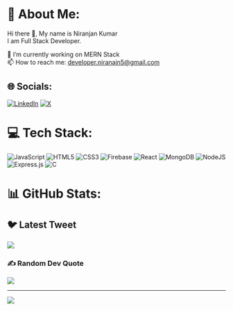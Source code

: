 # 💫 About Me:
Hi there 👋, My name is Niranjan Kumar <br>
I am Full Stack Developer. 

🔭 I’m currently working on MERN Stack<br>📫 How to reach me: developer.niranajn5@gmail.com


## 🌐 Socials:
[![LinkedIn](https://img.shields.io/badge/LinkedIn-0077B5?style=for-the-badge&logo=linkedin&logoColor=white)](https://www.linkedin.com/in/niranjan-kumar65/)  [![X](https://img.shields.io/badge/X-000000?style=for-the-badge&logo=x&logoColor=white)](https://https://x.com/NiranjanKr66)

# 💻 Tech Stack:
![JavaScript](https://img.shields.io/badge/javascript-%23323330.svg?style=for-the-badge&logo=javascript&logoColor=%23F7DF1E) ![HTML5](https://img.shields.io/badge/html5-%23E34F26.svg?style=for-the-badge&logo=html5&logoColor=white) ![CSS3](https://img.shields.io/badge/css3-%231572B6.svg?style=for-the-badge&logo=css3&logoColor=white) ![Firebase](https://img.shields.io/badge/firebase-%23039BE5.svg?style=for-the-badge&logo=firebase) ![React](https://img.shields.io/badge/react-%2320232a.svg?style=for-the-badge&logo=react&logoColor=%2361DAFB) ![MongoDB](https://img.shields.io/badge/MongoDB-%234ea94b.svg?style=for-the-badge&logo=mongodb&logoColor=white) ![NodeJS](https://img.shields.io/badge/node.js-6DA55F?style=for-the-badge&logo=node.js&logoColor=white) ![Express.js](https://img.shields.io/badge/express.js-%23404d59.svg?style=for-the-badge&logo=express&logoColor=%2361DAFB) ![C](https://img.shields.io/badge/C-00599C?style=for-the-badge&logo=c&logoColor=white)
# 📊 GitHub Stats:
<!-- ![](https://github-readme-stats.vercel.app/api?username=Niranjan36&theme=dark&hide_border=false&include_all_commits=true&count_private=true)<br/> -->
<!-- ![](https://github-readme-streak-stats.herokuapp.com/?user=Niranjan36&theme=dark&hide_border=false)<br/> -->
<!-- ![](https://github-readme-stats.vercel.app/api/top-langs/?username=Niranjan36&theme=dark&hide_border=false&include_all_commits=true&count_private=true&layout=compact) -->

## 🐦 Latest Tweet
[![](https://gtce.itsvg.in/api?username=https://twitter.com/Niranjan2nd)](https://github.com/VishwaGauravIn/github-twitter-card-embed)

### ✍️ Random Dev Quote
![](https://quotes-github-readme.vercel.app/api?type=horizontal&theme=radical)

---
[![](https://visitcount.itsvg.in/api?id=Niranjan36&icon=0&color=0)](https://visitcount.itsvg.in)

<!-- Proudly created with GPRM ( https://gprm.itsvg.in ) -->
